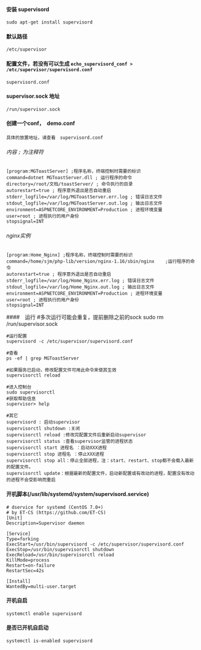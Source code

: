 #### 安装 supervisord
    sudo apt-get install supervisord

#### 默认路径
    /etc/supervisor
    
#### 配置文件，若没有可以生成 `echo_supervisord_conf > /etc/supervisor/supervisord.conf ` 
    supervisord.conf   

#### supervisor.sock 地址
    /run/supervisor.sock
    
#### 创建一个conf，　demo.conf
    具体的放置地址，请查看　supervisord.conf
###### 内容 `;` 为注释符
```
[program:MGToastServer] ;程序名称，终端控制时需要的标识
command=dotnet MGToastServer.dll ; 运行程序的命令
directory=/root/文档/toastServer/ ; 命令执行的目录
autorestart=true ; 程序意外退出是否自动重启
stderr_logfile=/var/log/MGToastServer.err.log ; 错误日志文件
stdout_logfile=/var/log/MGToastServer.out.log ; 输出日志文件
environment=ASPNETCORE_ENVIRONMENT=Production ; 进程环境变量
user=root ; 进程执行的用户身份
stopsignal=INT
```

###### nginx实例
```
[program:Home_Nginx] ;程序名称，终端控制时需要的标识
command=/home/sjm/php-lib/version/nginx-1.16/sbin/nginx    ;运行程序的命令
autorestart=true ; 程序意外退出是否自动重启
stderr_logfile=/var/log/Home_Nginx.err.log ; 错误日志文件
stdout_logfile=/var/log/Home_Nginx.out.log ; 输出日志文件
environment=ASPNETCORE_ENVIRONMENT=Production ; 进程环境变量
user=root ; 进程执行的用户身份
stopsignal=INT
```        

####　运行
    #多次运行可能会重复，提前删除之前的sock
    sudo rm /run/supervisor.sock 
    
    #运行配置
    supervisord -c /etc/supervisor/supervisord.conf
    
    #查看
    ps -ef | grep MGToastServer
    
    #如果服务已启动，修改配置文件可用此命令来使其生效
    supervisorctl reload
    
    #进入控制台
    sudo supervisorctl
    #获取帮助信息
    supervisor> help
    
    #其它
    supervisord : 启动supervisor
    supervisorctl shutdown :关闭
    supervisorctl reload :修改完配置文件后重新启动supervisor
    supervisorctl status :查看supervisor监管的进程状态
    supervisorctl start 进程名 ：启动XXX进程
    supervisorctl stop 进程名 ：停止XXX进程
    supervisorctl stop all：停止全部进程，注：start、restart、stop都不会载入最新的配置文件。
    supervisorctl update：根据最新的配置文件，启动新配置或有改动的进程，配置没有改动的进程不会受影响而重启
    
#### 开机脚本(/usr/lib/systemd/system/supervisord.service)
```
# dservice for systemd (CentOS 7.0+)
# by ET-CS (https://github.com/ET-CS)
[Unit]
Description=Supervisor daemon

[Service]
Type=forking
ExecStart=/usr/bin/supervisord -c /etc/supervisor/supervisord.conf
ExecStop=/usr/bin/supervisorctl shutdown
ExecReload=/usr/bin/supervisorctl reload
KillMode=process
Restart=on-failure
RestartSec=42s

[Install]
WantedBy=multi-user.target

```    

#### 开机自启
    systemctl enable supervisord

#### 是否已开机自启动
    systemctl is-enabled supervisord

